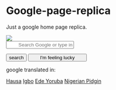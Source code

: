 # Google-page-replica
Just a google home page replica. 
<!DOCTYPE html>
<html>
<head>
	<title>levi</title>
	<link rel="stylesheet" type="text/css" href="google.css">
</head>
<body>
	<div class="head">
		<img class="size" src="googleicon.jpg">
	</div>
	<div class="wrapper">
		<form>
			<input class="search-input" type="text" name="search" value="" placeholder="        Search Google or type in a URL"> 
		</form>
	</div>
	<div class="button">
	<button class="butn">search</button> <button class="butn" style="width: 160px;">I'm feeling lucky</button>
	</div>
	<div class="translate">
		<p>google translated in:</p> <a href="">Hausa</a> <a href="">Igbo</a> <a href="">Ede Yoruba</a> <a href="">Nigerian Pidgin</a>
	</div>
</body>
</html>
